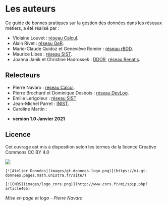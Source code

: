 # Les auteurs

Ce guide de bonnes pratiques sur la gestion des données dans les réseaux métiers, a été réalisé par  :

* Violaine Louvet : [réseau Calcul](https://calcul.math.cnrs.fr/).
* Alain Rivet : [réseau QeR](http://qualite-en-recherche.cnrs.fr/).
* Marie-Claude Quidoz et Geneviève Romier : [réseau rBDD](http://rbdd.cnrs.fr/).
* Maurice Libes : [réseau SIST](http://sist.cnrs.fr).
* Joanna Janik et Christine Hadrossek : [DDOR](https://www.cnrs.fr/fr/personne/direction-information-scientifique-et-technique),  [réseau Renatis](http://renatis.cnrs.fr/).

## Relecteurs
* Pierre Navaro : [réseau Calcul](https://calcul.math.cnrs.fr/).
* Pierre Brochard et Dominique Desbois : [réseau DevLog](http://devlog.cnrs.fr/).
* Emilie Lerigoleur : [réseau SIST](http://sist.cnrs.fr)
* Jean-Michel Parret : [INIST](https://www.inist.fr/).
* Caroline Martin :

- **version 1.0 Janvier 2021**

## Licence 

Cet ouvrage est mis à disposition selon les termes de la licence Creative Commons CC BY 4.0

[![](https://licensebuttons.net/l/by/4.0/88x31.png)](https://creativecommons.org/licenses/by/4.0/deed.fr)


````{panels}
[![Atelier Données](images/gt-donnees-logo.png)](https://mi-gt-donnees.pages.math.unistra.fr/site/)
---
[![CNRS](images/logo_cnrs.png)](http://www.cnrs.fr/mi/spip.php?article465)
````

*Mise en page et logo - Pierre Navaro*
